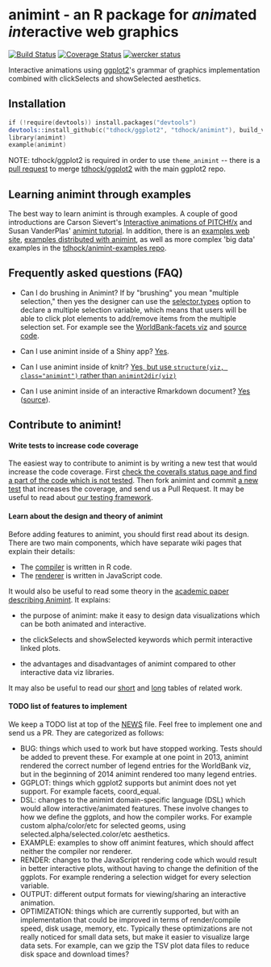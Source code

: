animint - an R package for *anim*ated *int*eractive web graphics
=======

[![Build Status](https://travis-ci.org/tdhock/animint.png?branch=master)](https://travis-ci.org/tdhock/animint)
[![Coverage Status](https://coveralls.io/repos/tdhock/animint/badge.svg?branch=master)](https://coveralls.io/r/tdhock/animint?branch=master)
[![wercker status](https://app.wercker.com/status/3e56e443fb24a5ce304b706425ba6987/s/master "wercker status")](https://app.wercker.com/project/bykey/3e56e443fb24a5ce304b706425ba6987)

Interactive animations using [ggplot2](https://github.com/hadley/ggplot2)'s grammar of graphics implementation combined with clickSelects and showSelected aesthetics.

## Installation

```s
if (!require(devtools)) install.packages("devtools")
devtools::install_github(c("tdhock/ggplot2", "tdhock/animint"), build_vignettes=FALSE)
library(animint)
example(animint)
```

NOTE: tdhock/ggplot2 is required in order to use `theme_animint` --
there is a [pull request](https://github.com/hadley/ggplot2/pull/953)
to merge [tdhock/ggplot2](https://github.com/tdhock/ggplot2) with the
main ggplot2 repo.

## Learning animint through examples

The best way to learn animint is through examples. A couple of good
introductions are Carson Sievert's [Interactive animations of
PITCHf/x](http://cpsievert.github.io/baseballR/20140818/) and Susan
VanderPlas' [animint tutorial](http://tdhock.github.io/animint/). In
addition, there is an [examples web
site](http://sugiyama-www.cs.titech.ac.jp/~toby/animint/index.html),
[examples distributed with
animint](https://github.com/tdhock/animint/tree/master/inst/examples), as
well as more complex 'big data' examples in the
[tdhock/animint-examples
repo](https://github.com/tdhock/animint-examples/tree/master/examples).

## Frequently asked questions (FAQ)

- Can I do brushing in Animint? If by "brushing" you mean "multiple
  selection," then yes the designer can use the
  [selector.types](https://github.com/tdhock/animint/wiki/Advanced-features-present-animint-but-not-in-ggplot2#multiple-selection)
  option to declare a multiple selection variable, which means that
  users will be able to click plot elements to add/remove items from
  the multiple selection set. For example see the [WorldBank-facets
  viz](http://bl.ocks.org/tdhock/raw/93a798530952338c87ac/) and
  [source
  code](https://github.com/tdhock/animint/blob/master/inst/examples/WorldBank.R).
 
- Can I use animint inside of a Shiny app?
  [Yes](https://cpsievert.shinyapps.io/animintShiny/).

- Can I use animint inside of knitr?  [Yes, but use `structure(viz,
  class="animint")` rather than
  `animint2dir(viz)`](http://cpsievert.github.io/animint/worldPop/worldPop.html)

- Can I use animint inside of an interactive Rmarkdown document?
  [Yes](https://cpsievert.shinyapps.io/animintRmarkdown/)
  ([source](https://github.com/tdhock/animint/tree/master/inst/examples/rmarkdown)).


## Contribute to animint!

#### Write tests to increase code coverage

The easiest way to contribute to animint is by writing a new test that would increase the code coverage. First [check the coveralls status page and find a part of the code which is not tested](https://coveralls.io/github/tdhock/animint). Then fork animint and commit [a new test](https://github.com/tdhock/animint/tree/master/tests/testthat) that increases the coverage, and send us a Pull Request. It may be useful to read about [our testing framework](https://github.com/tdhock/animint/wiki/Testing).

#### Learn about the design and theory of animint

Before adding features to animint, you should first read about its design. There are two main components, which have separate wiki pages that explain their details:
- The [compiler](https://github.com/tdhock/animint/wiki/Compiler%20details) is written in R code.
- The [renderer](https://github.com/tdhock/animint/wiki/Renderer-details) is written in JavaScript code.

It would also be useful to read some theory in the
[academic paper describing
Animint](https://github.com/tdhock/animint-paper/blob/master/HOCKING-animint.pdf?raw=true). It explains: 

- the purpose of animint: make it easy to design data visualizations
which can be both animated and interactive.

- the clickSelects and showSelected keywords which permit
interactive linked plots.

- the advantages and disadvantages of animint compared to other
interactive data viz libraries.

It may also be useful to read our [short](https://github.com/tdhock/interactive-tutorial/tree/master/animation) and [long](https://github.com/tdhock/animint/blob/master/etc/references.org) tables of related work.

#### TODO list of features to implement

We keep a TODO list at top of the [NEWS](https://github.com/tdhock/animint/blob/master/NEWS) file. Feel free to implement one and send us a PR. They are categorized as follows:

- BUG: things which used to work but have stopped working. Tests should be added to prevent these. For example at one point in 2013, animint rendered the correct number of legend entries for the WorldBank viz, but in the beginning of 2014 animint rendered too many legend entries. 
- GGPLOT: things which ggplot2 supports but animint does not yet support. For example facets, coord_equal.
- DSL: changes to the animint domain-specific language (DSL) which would allow interactive/animated features. These involve changes to how we define the ggplots, and how the compiler works. For example custom alpha/color/etc for selected geoms, using selected.alpha/selected.color/etc aesthetics.
- EXAMPLE: examples to show off animint features, which should affect neither the compiler nor renderer. 
- RENDER: changes to the JavaScript rendering code which would result in better interactive plots, without having to change the definition of the ggplots. For example rendering a selection widget for every selection variable.
- OUTPUT: different output formats for viewing/sharing an interactive animation.
- OPTIMIZATION: things which are currently supported, but with an implementation that could be improved in terms of render/compile speed, disk usage, memory, etc. Typically these optimizations are not really noticed for small data sets, but make it easier to visualize large data sets. For example, can we gzip the TSV plot data files to reduce disk space and download times?
